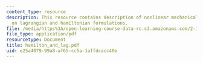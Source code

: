 ```yaml
---
content_type: resource
description: This resource contains description of nonlinear mechanical sytem based
  on lagrangian and hamiltonian formulations.
file: /media/https%3A/open-learning-course-data-rc.s3.amazonaws.com/2-141-modeling-and-simulation-of-dynamic-systems-fall-2006/e25a407999a8af65cc5a1affdcacc40e_hamilton_and_lag.pdf
file_type: application/pdf
resourcetype: Document
title: hamilton_and_lag.pdf
uid: e25a4079-99a8-af65-cc5a-1affdcacc40e
---
```

